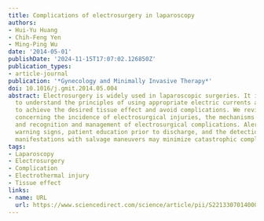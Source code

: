 ```yaml
---
title: Complications of electrosurgery in laparoscopy
authors:
- Hui-Yu Huang
- Chih-Feng Yen
- Ming-Ping Wu
date: '2014-05-01'
publishDate: '2024-11-15T17:07:02.126850Z'
publication_types:
- article-journal
publication: '*Gynecology and Minimally Invasive Therapy*'
doi: 10.1016/j.gmit.2014.05.004
abstract: Electrosurgery is widely used in laparoscopic surgeries. It is essential
  to understand the principles of using appropriate electric currents and techniques
  to achieve the desired tissue effect and avoid complications. We reviewed the literature
  concerning the incidence of electrosurgical injuries, the mechanisms of injury,
  and recognition and management of electrosurgical complications. Alertness to postoperative
  warning signs, patient education prior to discharge, and the detection of delayed
  manifestations with salvage maneuvers may minimize catastrophic complications.
tags:
- Laparoscopy
- Electrosurgery
- Complication
- Electrothermal injury
- Tissue effect
links:
- name: URL
  url: https://www.sciencedirect.com/science/article/pii/S221330701400029X
---
```

